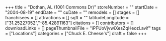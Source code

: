 +++
title = "Dothan, AL (1001 Commons Dr)"
storeNumber = ""
startDate = "2004-08-19"
endDate = ""
cuDate = ""
remodels = []
stages = []
franchisees = []
attractions = []
sqft = ""
latitudeLongitude = ["31.25227052","-85.42891163"]
citations = []
contributors = []
downloadLinks = []
pageThumbnailFile = "iPFUoVjvwiXesZqHeozl.avif"
tags = ["Locations"]
categories = ["Chuck E. Cheese's"]
draft = false
+++
